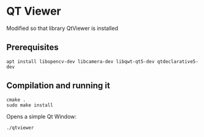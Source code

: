 # QT Viewer

Modified so that library QtViewer is installed

## Prerequisites

```
apt install libopencv-dev libcamera-dev libqwt-qt5-dev qtdeclarative5-dev
```

## Compilation and running it

```
cmake .
sudo make install
```
Opens a simple Qt Window:
 
```
./qtviewer
```

